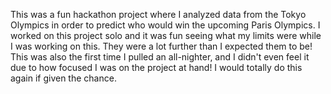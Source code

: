 This was a fun hackathon project where I analyzed data from the Tokyo Olympics in order to predict who would win the upcoming Paris Olympics.
I worked on this project solo and it was fun seeing what my limits were while I was working on this. They were a lot further than I expected them to be! 
This was also the first time I pulled an all-nighter, and I didn't even feel it due to how focused I was on the project at hand! I would totally do this again if given the chance. 

